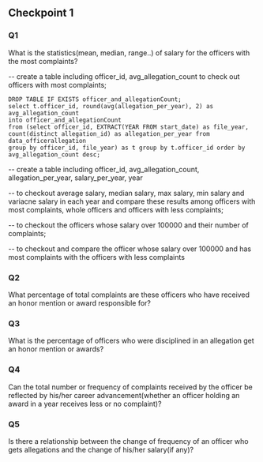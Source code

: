 ## Checkpoint 1

### Q1 ###

What is the statistics(mean, median, range..) of salary for the officers with the most complaints?

-- create a table including officer_id, avg_allegation_count to check out officers with most complaints;
```
DROP TABLE IF EXISTS officer_and_allegationCount;
select t.officer_id, round(avg(allegation_per_year), 2) as avg_allegation_count
into officer_and_allegationCount
from (select officer_id, EXTRACT(YEAR FROM start_date) as file_year, count(distinct allegation_id) as allegation_per_year from data_officerallegation
group by officer_id, file_year) as t group by t.officer_id order by avg_allegation_count desc;
```

-- create a table including officer_id, avg_allegation_count, allegation_per_year, salary_per_year, year 

-- to checkout average salary, median salary, max salary, min salary and variacne salary in each year and compare these results among officers with most complaints, whole officers and officers with less complaints;

-- to checkout the officers whose salary over 100000 and their number of complaints;

-- to checkout and compare the officer whose salary over 100000 and has most complaints with the officers with less complaints 

### Q2 ###

What percentage of total complaints are these officers who have received an honor mention or award responsible for?

### Q3 ###

What is the percentage of officers who were disciplined in an allegation get an honor mention or awards?

### Q4 ###

Can the total number or frequency of complaints received by the officer be reflected by his/her career advancement(whether an officer holding an award in a year receives less or no complaint)?

### Q5 ###

Is there a relationship between the change of frequency of an officer who gets allegations and the change of his/her salary(if any)?
